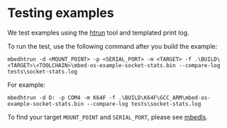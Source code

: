 # Testing examples

We test examples using the [htrun](https://github.com/ARMmbed/mbed-os-tools/tree/master/packages/mbed-host-tests) tool and templated print log.

To run the test, use the following command after you build the example:

```
mbedhtrun -d <MOUNT_POINT> -p <SERIAL_PORT> -m <TARGET> -f .\BUILD\<TARGET>\<TOOLCHAIN>\mbed-os-example-socket-stats.bin --compare-log tests\socket-stats.log
```

For example:

```
mbedhtrun -d D: -p COM4 -m K64F -f .\BUILD\K64F\GCC_ARM\mbed-os-example-socket-stats.bin --compare-log tests\socket-stats.log
```

To find your target `MOUNT_POINT` and `SERIAL_PORT`, please see [mbedls](https://github.com/ARMmbed/mbed-os-tools/blob/master/packages/mbed-ls/README.md#mbed-ls).
